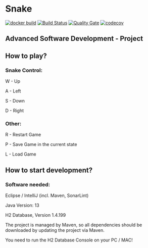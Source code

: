 # Snake
[![docker build](https://img.shields.io/docker/cloud/build/jamhaven/snek.svg)](https://cloud.docker.com/u/JamHaven/repository/docker/jamhaven/snek)
[![Build Status](https://travis-ci.com/JamHaven/snek.svg?branch=master)](https://travis-ci.com/JamHaven/snek)
[![Quality Gate](https://sonarcloud.io/api/project_badges/measure?project=JamHaven_snek&metric=alert_status)](https://sonarcloud.io/dashboard?id=JamHaven_snek)
[![codecov](https://codecov.io/gh/JamHaven/snek/branch/master/graph/badge.svg)](https://codecov.io/gh/JamHaven/snek)

## Advanced Software Development - Project

## How to play?

### Snake Control:
W - Up

A - Left

S - Down

D - Right

### Other:
R - Restart Game

P - Save Game in the current state

L - Load Game

## How to start development?

### Software needed:
Eclipse / IntelliJ (incl. Maven, SonarLint)

Java Version: 13

H2 Database, Version 1.4.199

The project is managed by Maven, so all dependencies should be downloaded by updating the project via Maven.

You need to run the H2 Database Console on your PC / MAC!